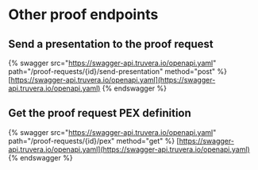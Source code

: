 # Other proof endpoints

## Send a presentation to the proof request

{% swagger src="https://swagger-api.truvera.io/openapi.yaml" path="/proof-requests/{id}/send-presentation" method="post" %}
[https://swagger-api.truvera.io/openapi.yaml](https://swagger-api.truvera.io/openapi.yaml)
{% endswagger %}



## Get the proof request PEX definition

{% swagger src="https://swagger-api.truvera.io/openapi.yaml" path="/proof-requests/{id}/pex" method="get" %}
[https://swagger-api.truvera.io/openapi.yaml](https://swagger-api.truvera.io/openapi.yaml)
{% endswagger %}



